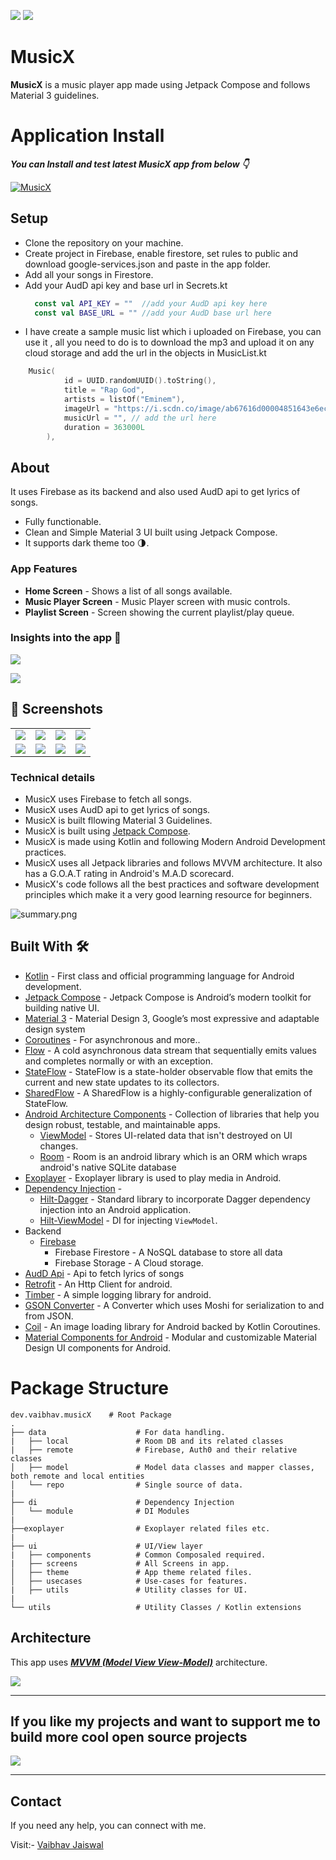 ![](media/cover-light.png)
![](media/cover-dark.png)

# **MusicX** 

**MusicX** is a music player app made using Jetpack Compose and follows Material 3 guidelines.

# Application Install

***You can Install and test latest MusicX app from below 👇***

[![MusicX](https://img.shields.io/badge/MusicX✅-APK-red.svg?style=for-the-badge&logo=android)](https://github.com/Vaibhav2002/MusicX/releases/tag/v1.0.0)

## Setup
- Clone the repository on your machine.
- Create project in Firebase, enable firestore, set rules to public and download google-services.json and paste in the app folder.
- Add all your songs in Firestore.
- Add your AudD api key and base url in Secrets.kt
  ```kotlin
    const val API_KEY = ""  //add your AudD api key here
    const val BASE_URL = "" //add your AudD base url here
  ```
- I have create a sample music list which i uploaded on Firebase, you can use it , all you need to do is to download the mp3 and upload it on any cloud storage and add the url in the objects in MusicList.kt
```kotlin
    Music(
            id = UUID.randomUUID().toString(),
            title = "Rap God",
            artists = listOf("Eminem"),
            imageUrl = "https://i.scdn.co/image/ab67616d00004851643e6ecebab400d52574e4b2",
            musicUrl = "", // add the url here
            duration = 363000L
        ),
```

## About

It uses Firebase as its backend and also used AudD api to get lyrics of songs. 

- Fully functionable. 
- Clean and Simple Material 3 UI built using Jetpack Compose.
- It supports dark theme too 🌗.

### App Features

- **Home Screen** - Shows a list of all songs available.
- **Music Player Screen** - Music Player screen with music controls.
- **Playlist Screen** - Screen showing the current playlist/play queue.

### Insights into the app 🔎

![](media/design-light.png)


![](media/design-dark.png)

## 📸 Screenshots

|||||
|:----------------------------------------:|:-----------------------------------------:|:-----------------------------------------: |:-----------------------------------------: |
| ![](media/home-light.jpg) | ![](media/player-light.jpg) | ![](media/playlist-light.jpg) | ![](media/lyrics-light.jpg) |
| ![](media/home-dark.jpg) | ![](media/player-dark.jpg) | ![](media/playlist-dark.jpg) | ![](media/lyrics-dark.jpg) |


### Technical details 

- MusicX uses Firebase to fetch all songs.
- MusicX uses AudD api to get lyrics of songs.
- MusicX is built fllowing Material 3 Guidelines.
- MusicX is built using [Jetpack Compose](https://developer.android.com/jetpack/compose?gclid=CjwKCAiArOqOBhBmEiwAsgeLmUlv4dbl6KV3yBs7SXOpYReSF8DaG5yWJipHnkO-OEWgyMHgjn1BixoC8bUQAvD_BwE&gclsrc=aw.ds).
- MusicX is made using Kotlin and following Modern Android Development practices.
- MusicX uses all Jetpack libraries and follows MVVM architecture. It also has a G.O.A.T rating in Android's  M.A.D scorecard.
- MusicX's code follows all the best practices and software development principles which make it a very good learning resource for beginners.

![summary.png](media/summary.png)

## Built With 🛠
- [Kotlin](https://kotlinlang.org/) - First class and official programming language for Android development.
- [Jetpack Compose](https://developer.android.com/jetpack/compose?gclid=CjwKCAiArOqOBhBmEiwAsgeLmUlv4dbl6KV3yBs7SXOpYReSF8DaG5yWJipHnkO-OEWgyMHgjn1BixoC8bUQAvD_BwE&gclsrc=aw.ds) - Jetpack Compose is Android’s modern toolkit for building native UI.
- [Material 3](https://m3.material.io) - Material Design 3, Google’s most expressive and adaptable design system
- [Coroutines](https://kotlinlang.org/docs/reference/coroutines-overview.html) - For asynchronous and more..
- [Flow](https://kotlin.github.io/kotlinx.coroutines/kotlinx-coroutines-core/kotlinx.coroutines.flow/-flow/) - A cold asynchronous data stream that sequentially emits values and completes normally or with an exception.
 - [StateFlow](https://developer.android.com/kotlin/flow/stateflow-and-sharedflow) - StateFlow is a state-holder observable flow that emits the current and new state updates to its collectors.
 - [SharedFlow](https://developer.android.com/kotlin/flow/stateflow-and-sharedflow) - A SharedFlow is a highly-configurable generalization of StateFlow.
- [Android Architecture Components](https://developer.android.com/topic/libraries/architecture) - Collection of libraries that help you design robust, testable, and maintainable apps.
  - [ViewModel](https://developer.android.com/topic/libraries/architecture/viewmodel) - Stores UI-related data that isn't destroyed on UI changes. 
  - [Room](https://developer.android.com/training/data-storage/room) - Room is an android library which is an ORM which wraps android's native SQLite database
- [Exoplayer](https://exoplayer.dev) - Exoplayer library is used to play media in Android.
- [Dependency Injection](https://developer.android.com/training/dependency-injection) - 
  - [Hilt-Dagger](https://dagger.dev/hilt/) - Standard library to incorporate Dagger dependency injection into an Android application.
  - [Hilt-ViewModel](https://developer.android.com/training/dependency-injection/hilt-jetpack) - DI for injecting `ViewModel`.
- Backend
  - [Firebase](https://firebase.google.com)
    - Firebase Firestore - A NoSQL database to store all data
    - Firebase Storage - A Cloud storage.
- [AudD Api](https://audd.io) - Api to fetch lyrics of songs
- [Retrofit](https://github.com/square/retrofit) - An Http Client for android.
- [Timber](https://github.com/JakeWharton/timber) - A simple logging library for android.
- [GSON Converter](https://github.com/square/retrofit/tree/master/retrofit-converters/gson) - A Converter which uses Moshi for serialization to and from JSON.
- [Coil](https://github.com/coil-kt/coil) - An image loading library for Android backed by Kotlin Coroutines.
- [Material Components for Android](https://github.com/material-components/material-components-android) - Modular and customizable Material Design UI components for Android.

# Package Structure
    
    dev.vaibhav.musicX    # Root Package
    .
    ├── data                    # For data handling.
    |   ├── local               # Room DB and its related classes
    |   ├── remote              # Firebase, Auth0 and their relative classes
    │   ├── model               # Model data classes and mapper classes, both remote and local entities
    │   └── repo                # Single source of data.
    |
    ├── di                      # Dependency Injection             
    │   └── module              # DI Modules
    |
    ├──exoplayer                # Exoplayer related files etc.
    |
    ├── ui                      # UI/View layer
    |   ├── components          # Common Composaled required.
    |   ├── screens             # All Screens in app.    
    │   ├── theme               # App theme related files.
    │   ├── usecases            # Use-cases for features.
    |   ├── utils               # Utility classes for UI.
    |
    └── utils                   # Utility Classes / Kotlin extensions


## Architecture
This app uses [***MVVM (Model View View-Model)***](https://developer.android.com/jetpack/docs/guide#recommended-app-arch) architecture.

![](https://developer.android.com/topic/libraries/architecture/images/final-architecture.png)
  


---

## If you like my projects and want to support me to build more cool open source projects
  
<a href="https://www.buymeacoffee.com/VaibhavJaiswal"><img src="https://img.buymeacoffee.com/button-api/?text=Buy me a coffee&emoji=&slug=VaibhavJaiswal&button_colour=FFDD00&font_colour=000000&font_family=Cookie&outline_colour=000000&coffee_colour=ffffff"></a>

---

 ## Contact
If you need any help, you can connect with me.

Visit:- [Vaibhav Jaiswal](https://vaibhavjaiswal.vercel.app/#/)
  


